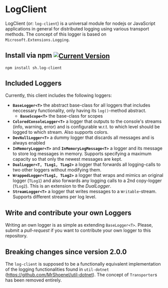 # LogClient
LogClient (or: `log-client`) is a universal module for nodejs or JavaScript applications in general for distributed logging using various transport methods. The concept of this logger is based on `Microsoft.Extensions.Logging`.

## Install via npm <span style="vertical-align:middle">[![Current Version](https://img.shields.io/npm/v/sh.log-client.svg)](https://www.npmjs.com/package/sh.log-client)</span>
`npm install sh.log-client`

## Included Loggers
Currently, this client includes the following loggers:
* __`BaseLogger<T>`__ the abstract base-class for all loggers that includes neccessary functionality, only having its `log()`-method abstract.
  * __`BaseScope<T>`__ the base-class for scopes
* __`ColoredConsoleLogger<T>`__ a logger that outputs to the console's streams (info, warning, error) and is configurable w.r.t. to which level should be logged to which stream. Also supports colors.
* __`DevNullLogger<T>`__ a dummy logger that discards all messages and is always enabled
* __`InMemoryLogger<T>`__ and __`InMemoryLogMessage<T>`__ a logger and its message to store log messages in memory. Supports specifying a maximum capacity so that only the newest messages are kept.
* __`DualLogger<T, TLog1, TLog2>`__ a logger that forwards all logging-calls to two other loggers without modifying them.
* __`WrappedLogger<TLog1, TLog2>`__ a logger that wraps and mimics an original logger (`TLog1`) and also forwards any logging calls to a 2nd copy-logger (`TLog2`). This is an extension to the *DualLogger*.
* __`StreamLogger<T>`__ a logger that writes messages to a `Writable`-stream. Supports different streams per log level.

## Write and contribute your own Loggers
Writing an own logger is as simple as extending `BaseLogger<T>`. Please, submit a _pull-request_ if you want to contribute your own logger to this repository.


## Breaking changes since version 2.0.0
The `log-client` is supposed to be a functionally equivalent implementation of the logging functionalities found in `util-dotnet` (https://github.com/MrShoenel/util-dotnet).
The concept of `Transporter`s has been removed entirely.
